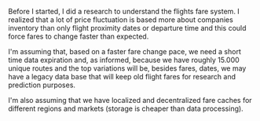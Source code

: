 Before I started, I did a research to understand the flights fare system. I realized that a lot of price fluctuation is based more about companies inventory than only flight proximity dates or departure time and this could force fares to change faster than expected.

I'm assuming that, based on a faster fare change pace, we need a short time data expiration and, as informed, because we have roughly 15.000 unique routes and the top variations will be, besides fares, dates, we may have a legacy data base that will keep old flight fares for research and prediction purposes.

I'm also assuming that we have localized and decentralized fare caches for different regions and markets (storage is cheaper than data processing). 
